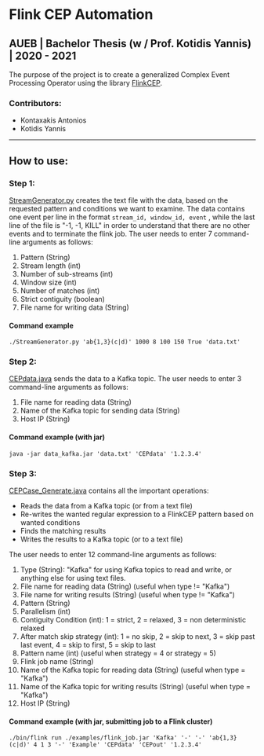 # Flink CEP Automation
## AUEB | Bachelor Thesis (w / Prof. Kotidis Yannis) | 2020 - 2021

The purpose of the project is to create a generalized Complex Event Processing Operator using the library [FlinkCEP](https://ci.apache.org/projects/flink/flink-docs-stable/dev/libs/cep.html). 

### Contributors:
- Kontaxakis Antonios 
- Kotidis Yannis
 
 ---
 ## How to use:
   
### Step 1:  
[StreamGenerator.py](https://github.com/eleniKougiou/Flink-cep-automation/blob/master/Useful%20Files/StreamGenerator.py) creates the text file with the data, based on the requested pattern and conditions we want to examine. The data contains one event per line in the format ``stream_id, window_id, event`` , while the last line of the file is "-1, -1, KILL" in order to understand that there are no other events and to terminate the flink job. The user needs to enter 7 command-line arguments as follows:  
1. Pattern (String)
2. Stream length (int)
3. Number of sub-streams (int)
4. Window size (int)
5. Number of matches (int)
6. Strict contiguity (boolean)
7. File name for writing data (String) 

#### Command example 
    ./StreamGenerator.py 'ab{1,3}(c|d)' 1000 8 100 150 True 'data.txt'
  
### Step 2:
[CEPdata.java](https://github.com/eleniKougiou/Flink-cep-automation/blob/master/Data%20Kafka/src/main/java/CEPdata.java) sends the data to a Kafka topic. The user needs to enter 3 command-line arguments as follows:  
1. File name for reading data (String)
2. Name of the Kafka topic for sending data (String)
3. Host IP (String)

#### Command example (with jar)
    java -jar data_kafka.jar 'data.txt' 'CEPdata' '1.2.3.4'


### Step 3:
[CEPCase_Generate.java](https://github.com/eleniKougiou/Flink-cep-automation/blob/master/src/main/java/flinkCEP/cases/CEPCase_Generate.java) contains all the important operations:
- Reads the data from a Kafka topic (or from a text file)
- Re-writes the wanted regular expression to a FlinkCEP pattern based on wanted conditions
- Finds the matching results
- Writes the results to a Kafka topic (or to a text file)  
  
The user needs to enter 12 command-line arguments as follows: 
1. Type (String): "Kafka" for using Kafka topics to read and write, or anything else for using text files.
2. File name for reading data (String) (useful when type != "Kafka")
3. File name for writing results (String) (useful when type != "Kafka")
4. Pattern (String)
5. Parallelism (int)
6. Contiguity Condition (int): 1 = strict, 2 = relaxed, 3 = non deterministic relaxed
7. After match skip strategy (int): 1 = no skip, 2 = skip to next, 3 = skip past last event, 4 = skip to first, 5 = skip to last
8. Pattern name (int) (useful when strategy = 4 or strategy = 5)
9. Flink job name (String)
10. Name of the Kafka topic for reading data (String) (useful when type = "Kafka")
11. Name of the Kafka topic for writing results (String) (useful when type = "Kafka")
12. Host IP (String)



#### Command example (with jar, submitting job to a Flink cluster)
    ./bin/flink run ./examples/flink_job.jar 'Kafka' '-' '-' 'ab{1,3}(c|d)' 4 1 3 '-' 'Example' 'CEPdata' 'CEPout' '1.2.3.4'
